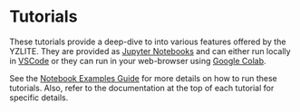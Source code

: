# Tutorials

These tutorials provide a deep-dive to into various features offered by the YZLITE.
They are provided as [Jupyter Notebooks](https://jupyter.org) and can either run
locally in [VSCode](https://code.visualstudio.com) or they can run in your web-browser using [Google Colab](https://colab.research.google.com/notebooks/welcome.ipynb).

See the [Notebook Examples Guide](https://github.com/chenxingqiang/yzlite/docs/guides/notebook_examples_guide.html) for more details on how to run these tutorials.
Also, refer to the documentation at the top of each tutorial for specific details.
